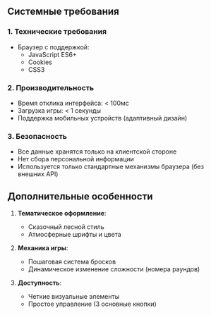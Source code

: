 ## Системные требования

### 1. Технические требования
- Браузер с поддержкой:
  - JavaScript ES6+
  - Cookies
  - CSS3

### 2. Производительность
- Время отклика интерфейса: < 100мс
- Загрузка игры: < 1 секунды
- Поддержка мобильных устройств (адаптивный дизайн)

### 3. Безопасность
- Все данные хранятся только на клиентской стороне
- Нет сбора персональной информации
- Используется только стандартные механизмы браузера (без внешних API)

## Дополнительные особенности
1. **Тематическое оформление**:
   - Сказочный лесной стиль
   - Атмосферные шрифты и цвета

2. **Механика игры**:
   - Пошаговая система бросков
   - Динамическое изменение сложности (номера раундов)

3. **Доступность**:
   - Четкие визуальные элементы
   - Простое управление (3 основные кнопки)